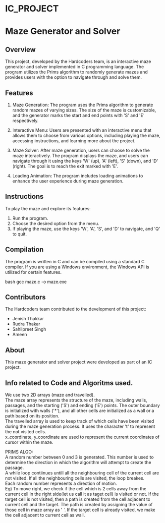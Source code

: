 # IC_PROJECT

# Maze Generator and Solver

## Overview

This project, developed by the Hardcoders team, is an interactive maze generator and solver implemented in C programming language. The program utilizes the Prims algorithm to randomly generate mazes and provides users with the option to navigate through and solve them.

## Features

1. Maze Generation: The program uses the Prims algorithm to generate random mazes of varying sizes. The size of the maze is customizable, and the generator marks the start and end points with 'S' and 'E' respectively.

2. Interactive Menu: Users are presented with an interactive menu that allows them to choose from various options, including playing the maze, accessing instructions, and learning more about the project.

3. Maze Solver: After maze generation, users can choose to solve the maze interactively. The program displays the maze, and users can navigate through it using the keys 'W' (up), 'A' (left), 'S' (down), and 'D' (right). The goal is to reach the exit marked with 'E'.

4. Loading Animation: The program includes loading animations to enhance the user experience during maze generation.

## Instructions

To play the maze and explore its features:

1. Run the program.
2. Choose the desired option from the menu.
3. If playing the maze, use the keys 'W', 'A', 'S', and 'D' to navigate, and 'Q' to quit.

## Compilation

The program is written in C and can be compiled using a standard C compiler. If you are using a Windows environment, the Windows API is utilized for certain features.

bash
gcc maze.c -o maze.exe


## Contributors

The Hardcoders team contributed to the development of this project:

- Jenish Thakkar
- Rudra Thakar
- Sahilpreet Singh
- Ameen

## About

This maze generator and solver project were developed as part of an IC project. 



## Info related to Code and Algoritms used.

We use two 2D arrays (maze and travelled). <br>
The maze array represents the structure of the maze, including walls, passages, and the starting ('S') and ending ('E') points. The outer boundary is initialized with walls ('*'), and all other cells are initialized as a wall or a path based on its position.<br>
The travelled array is used to keep track of which cells have been visited during the maze generation process. It uses the character 't' to represent the not visited cells.<br>
x_coordinate, y_coordinate are used to represent the current coordinates of cursor within the maze.<br>

PRIMS ALGO:<br>
A random number between 0 and 3 is generated. This number is used to determine the direction in which the algorithm will attempt to create the passage.<br>
A while loop contiinues untill all the neighbouring cell of the current cell are not visited. If all the neighbouring cells are visited, the loop breakes.<br>
Each random number represents a direction of motion. <br>
Eg) To move right, we check if the cell which is 2 cells away from the current cell in the right side(let us call it as taget cell) is visited or not. If the target cell is not visited, then a path is created from the cell adjacent to current cell and the target. The path is created by assigning the value of those cell in maze array as ' '.
If the target cell is already visited, we make the cell adjacent  to current cell as wall.<br>


